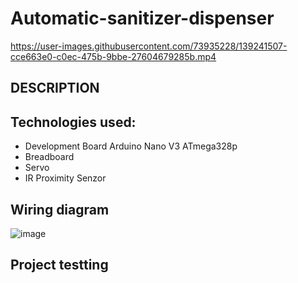 # Automatic-sanitizer-dispenser

https://user-images.githubusercontent.com/73935228/139241507-cce663e0-c0ec-475b-9bbe-27604679285b.mp4

DESCRIPTION
------------------

Technologies used:
--------------------
- Development Board Arduino Nano V3 ATmega328p
- Breadboard
- Servo
- IR Proximity Senzor

Wiring diagram
-----------------
![image](https://user-images.githubusercontent.com/73935228/139242882-8e2cea01-26af-4678-9fd6-a52b106dd816.png)

Project testting
---------------------
